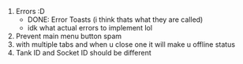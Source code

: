 1. Errors :D
    - DONE: Error Toasts (i think thats what they are called)
    - idk what actual errors to implement lol
2. Prevent main menu button spam
3. with multiple tabs and when u close one it will make u offline status
4. Tank ID and Socket ID should be different
